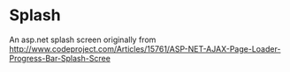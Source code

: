 Splash
======

An asp.net splash screen originally from http://www.codeproject.com/Articles/15761/ASP-NET-AJAX-Page-Loader-Progress-Bar-Splash-Scree
